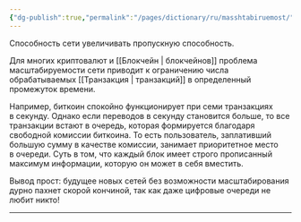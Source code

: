 ```yaml
---
{"dg-publish":true,"permalink":"/pages/dictionary/ru/masshtabiruemost/"}
---
```



Способность сети увеличивать пропускную способность.

Для многих криптовалют и [[Блокчейн \| блокчейнов]] проблема масштабируемости сети приводит к ограничению числа обрабатываемых [[Транзакция \| транзакций]] в определенный промежуток времени.

Например, биткоин спокойно функционирует при семи транзакциях в секунду. Однако если переводов в секунду становится больше, то все транзакции встают в очередь, которая формируется благодаря свободной комиссии биткоина. То есть пользователь, заплативший большую сумму в качестве комиссии, занимает приоритетное место в очереди. Суть в том, что каждый блок имеет строго прописанный максимум информации, которую он может в себя вместить.

Вывод прост: будущее новых сетей без возможности масштабирования дурно пахнет скорой кончиной, так как даже цифровые очереди не любит никто!

---
